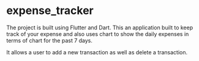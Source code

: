 # expense_tracker

The project is built using Flutter and Dart. 
This an application built to keep track of your expense and also uses chart to show the daily expenses in terms of chart for the past 7 days.


It allows a user to add a new transaction as well as delete a transaction. 
